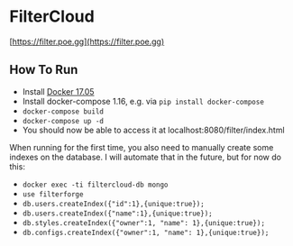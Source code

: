 # FilterCloud

[https://filter.poe.gg](https://filter.poe.gg)

## How To Run
 * Install [Docker 17.05](https://docs.docker.com/engine/installation/linux/docker-ce/ubuntu/)
 * Install docker-compose 1.16, e.g. via `pip install docker-compose`
 * `docker-compose build`
 * `docker-compose up -d`
 * You should now be able to access it at localhost:8080/filter/index.html

When running for the first time, you also need to manually create some indexes on
the database. I will automate that in the future, but for now do this:
 * `docker exec -ti filtercloud-db mongo`
 * `use filterforge`
 * `db.users.createIndex({"id":1},{unique:true});`
 * `db.users.createIndex({"name":1},{unique:true});`
 * `db.styles.createIndex({"owner":1, "name": 1},{unique:true});`
 * `db.configs.createIndex({"owner":1, "name": 1},{unique:true});`
